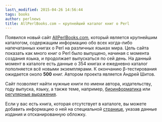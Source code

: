 ```yaml
---
last\_modified: 2015-04-26 14:56:44
tags: books
author: perlnews
title: AllPerlBooks.com — крупнейший каталог книг о Perl
---
```


Появился новый сайт [AllPerlBooks.com](http://allperlbooks.com), который
является крупнейшим каталогом, содержащим информацию обо всех когда-либо
напечатанных книгах о Perl на различных языках мира. Цель сайта показать как
много книг о Perl было выпущено, начиная с момента создания языка, и продолжает
выпускаться по сей день. На данный момент в каталоге есть данные о 354 книгах и
ежедневно каталог пополняется всё новыми экземплярами. К окончанию
β-тестирования ожидается около **500** книг. Автором проекта является Андрей
Шитов.

Сайт позволяет найти нужные книги по имени автора, издательству, году выпуска,
языку, а также теме, например,
[биоинформатика](http://allperlbooks.com/tag/bioinformatics) или [регулярные
выражения](http://allperlbooks.com/tag/regexes).

Если у вас есть книга, которая отсутствует в каталоге, вы можете добавить
информацию о ней на специальной [странице](http://allperlbooks.com/upload),
указав данные издания и отсканированную обложку.
